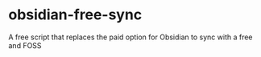 # obsidian-free-sync
A free script that replaces the paid option for Obsidian to sync with a free and FOSS
